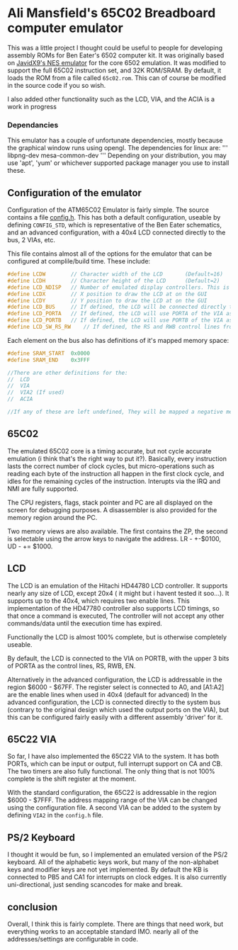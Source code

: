 # Ali Mansfield's 65C02 Breadboard computer emulator


This was a little project I thought could be useful to people for developing assembly ROMs for Ben Eater's 6502 computer kit. It was originally based on [JavidX9's NES emulator](https://github.com/OneLoneCoder/olcNES) for the core 6502 emulation. It was modified to support the full 65C02 instruction set, and 32K ROM/SRAM. By default, it loads the ROM from a file called `65c02.rom`. This can of course be modified in the source code if you so wish.

I also added other functionality such as the LCD, VIA, and the ACIA is a work in progress

### Dependancies
This emulator has a couple of unfortunate dependencies, mostly because the graphical window runs using opengl. The dependencies for linux are:
'''
libpng-dev
mesa-common-dev
'''
Depending on your distribution, you may use 'apt', 'yum' or whichever supported package manager you use to install these.

## Configuration of the emulator

Configuration of the ATM65C02 Emulator is fairly simple. The source contains a file [config.h](src/include/config.h). This has both a default configuration, useable by defining `CONFIG_STD`, which is representative of the Ben Eater schematics, and an advanced configuration, with a 40x4 LCD connected directly to the bus, 2 VIAs, etc.

This file contains almost all of the options for the emulator that can be configured at complile/build time. These include:
```c
#define LCDW		// Character width of the LCD 		(Default=16)
#define LCDH		// Character height of the LCD		(Default=2)
#define LCD_NDISP	// Number of emulated display controllers. This is necessary for the larger LCDs such as 40x4, which require a separate controller for the top two and bottom two lines
#define LCDX		// X position to draw the LCD at on the GUI
#define LCDY		// Y position to draw the LCD at on the GUI
#define LCD_BUS		// If defined, the LCD will be connected directly to the system bus, rather than being connected through the VIA
#define LCD_PORTA	// If defined, the LCD will use PORTA of the VIA as the data word, and the lower bits of PORTB for the control.
#define LCD_PORTB	// If defined, the LCD will use PORTB of the VIA as the data word, and the upper bits of PORTA for the control. 
#define LCD_SW_RS_RW	// If defined, the RS and RWB control lines from the VIA will be RS, RWB, EN. rather than RWB, RS, EN. 
```

Each element on the bus also has definitions of it's mapped memory space:
```c
#define SRAM_START	0x0000
#define SRAM_END	0x3FFF

//There are other definitions for the:
//	LCD
//	VIA
//	VIA2 (If used)
// 	ACIA

//If any of these are left undefined, They will be mapped a negative memory region, and will not be accessed by the bus.
```

## 65C02

The emulated 65C02 core is a timing accurate, but not cycle accurate emulation (i think that's the right way to put it?). Basically, every instruction lasts the correct number of clock cycles, but micro-operations such as reading each byte of the instruction all happen in the first clock cycle, and idles for the remaining cycles of the instruction. Interupts via the IRQ and NMI are fully supported.

The CPU registers, flags, stack pointer and PC are all displayed on the screen for debugging purposes. A disassembler is also provided for the memory region around the PC.

Two memory views are also available. The first contains the ZP, the second is selectable using the arrow keys to navigate the address. LR - +-$0100, UD - += $1000.

## LCD

The LCD is an emulation of the Hitachi HD44780 LCD controller. It supports nearly any size of LCD, except 20x4 ( it might but i havent tested it soo...). It supports up to the 40x4, which requires two enable lines. 
This implementation of the HD47780 controller also supports LCD timings, so that once a command is executed, The controller will not accept any other commands/data until the execution time has expired.


Functionally the LCD is almost 100% complete, but is otherwise completely useable. 

By default, the LCD is connected to the VIA on PORTB, with the upper 3 bits of PORTA as the control lines, RS, RWB, EN.

Alternatively in the advanced configuration, the LCD is addressable in the region $6000 - $67FF. The register select is connected to A0, and \[A1:A2\] are the enable lines when used in 40x4 (default for advanced) 
In the advanced configuration, the LCD is connected directly to the system bus (contrary to the original design which used the output ports on the VIA), but this can be configured fairly easily with a different assembly 'driver' for it.

## 65C22 VIA

So far, I have also implemented the 65C22 VIA to the system. It has both PORTs, which can be input or output, full interrupt support on CA and CB. The two timers are also fully functional. The only thing that is not 100% complete is the shift register at the moment.

With the standard configuration, the 65C22 is addressable in the region $6000 - $7FFF.
The address mapping range of the VIA can be changed using the configuration file.
A second VIA can be added to the system by defining `VIA2` in the `config.h` file.

## PS/2 Keyboard

I thought it would be fun, so I implemented an emulated version of the PS/2 keyboard. All of the alphabetic keys work, but many of the non-alphabet keys and modifier keys are not yet implemented. By default the KB is connected to PB5 and CA1 for interrupts on clock edges. It is also currently uni-directional, just sending scancodes for make and break.

## conclusion

Overall, I think this is fairly complete. There are things that need work, but everything works to an acceptable standard IMO. nearly all of the addresses/settings are configurable in code.